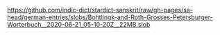 https://github.com/indic-dict/stardict-sanskrit/raw/gh-pages/sa-head/german-entries/slobs/Bohtlingk-and-Roth-Grosses-Petersburger-Worterbuch__2020-06-21_05-10-20Z__22MB.slob  
